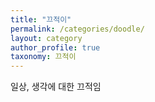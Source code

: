 ```yaml
---
title: "끄적이"
permalink: /categories/doodle/
layout: category
author_profile: true
taxonomy: 끄적이
---
```


일상, 생각에 대한 끄적임
